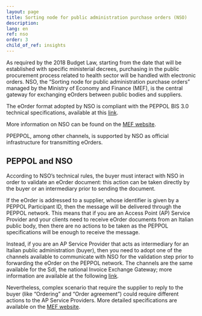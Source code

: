 ```yaml
---
layout: page
title: Sorting node for public administration purchase orders (NSO)
description:
lang: en
ref: nso
order: 3
child_of_ref: insights
---
```


As required by the 2018 Budget Law, starting from the date that will be established with specific ministerial decrees,
purchasing in the public procurement process related to health sector will be handled with electronic orders.
NSO, the “Sorting node for public administration purchase orders” managed by the Ministry of Economy and Finance (MEF),
is the central gateway for exchanging eOrders between public bodies and suppliers.

The eOrder format adopted by NSO is compliant with the PEPPOL BIS 3.0 technical specifications, available at this <a aria-label="PEPPOL BIS 3.0 - External link" href="https://docs.peppol.eu/poacc/upgrade-3/" title="External link">link</a>.

More information on NSO can be found on the <a aria-label="Ministry of Economy and Finance - External link" href="http://www.rgs.mef.gov.it/VERSIONE-I/e_government/amministrazioni_pubbliche/acquisti_pubblici_in_rete_apir/nodo_di_smistamento_degli_ordini_di_acquisto_delle_amministrazioni_pubbliche_nso/" title="External link">MEF website</a>.

PPEPPOL, among other channels, is supported by NSO as official infrastructure for transmitting eOrders.

## PEPPOL and NSO

According to NSO’s technical rules, the buyer must interact with NSO in order to validate an eOrder document:
this action can be taken directly by the buyer or an intermediary prior to sending the document.

If the eOrder is addressed to a supplier, whose identifier is given by a PEPPOL Participant ID,
then the message will be delivered through the PEPPOL network. This means that if you are an Access Point (AP)
Service Provider and your clients need to receive eOrder documents from an Italian public body,
then there are no actions to be taken as the PEPPOL specifications will be enough to receive the message.

Instead, if you are an AP Service Provider that acts as intermediary for an Italian public administration (buyer),
then you need to adopt one of the channels available to communicate with NSO for the validation step prior to forwarding
the eOrder on the PEPPOL network. The channels are the same available for the SdI, the national Invoice Exchange Gateway;
more information are available at the following <a aria-label="FatturaPa - External link" href="https://www.fatturapa.gov.it/export/fatturazione/en/normativa/f-3.htm" title="External link">link</a>.

Nevertheless, complex scenario that require the supplier to reply to the buyer (like “Ordering” and “Order agreement”)
could require different actions to the AP Service Providers. More detailed specifications are available on the
<a aria-label="Ministry of Economy and Finance - External link" href="http://www.rgs.mef.gov.it/VERSIONE-I/e_government/amministrazioni_pubbliche/acquisti_pubblici_in_rete_apir/nodo_di_smistamento_degli_ordini_di_acquisto_delle_amministrazioni_pubbliche_nso/" title="External link">MEF website</a>.
